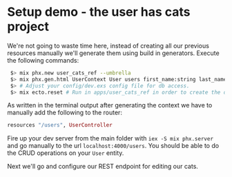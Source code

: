 # Setup demo - the user has cats project

We're not going to waste time here, instead of creating all our previous resources manually we'll generate them using build in generators. Execute the following commands:

```bash
 $> mix phx.new user_cats_ref --umbrella
 $> mix phx.gen.html UserContext User users first_name:string last_name:string date_of_birth:date # In apps/user_cats_ref_web folder
 $> # Adjust your config/dev.exs config file for db access.
 $> mix ecto.reset # Run in apps/user_cats_ref in order to create the database and run the migrations.
```
As written in the terminal output after generating the context we have to manually add the following to the router:

```elixir
resources "/users", UserController
```

Fire up your dev server from the main folder with `iex -S mix phx.server` and go manually to the url `localhost:4000/users`. You should be able to do the CRUD operations on your `User` entity.

Next we'll go and configure our REST endpoint for editing our cats.
